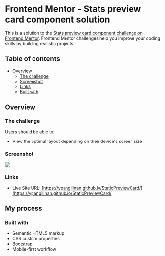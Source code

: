 # Frontend Mentor - Stats preview card component solution

This is a solution to the [Stats preview card component challenge on Frontend Mentor](https://www.frontendmentor.io/challenges/stats-preview-card-component-8JqbgoU62). Frontend Mentor challenges help you improve your coding skills by building realistic projects. 

## Table of contents

- [Overview](#overview)
  - [The challenge](#the-challenge)
  - [Screenshot](#screenshot)
  - [Links](#links)
  - [Built with](#built-with)

## Overview

### The challenge

Users should be able to:

- View the optimal layout depending on their device's screen size

### Screenshot

![](./Card.png)


### Links

- Live Site URL: [https://ypangilinan.github.io/StaticPreviewCard/](https://ypangilinan.github.io/StaticPreviewCard/

## My process

### Built with

- Semantic HTML5 markup
- CSS custom properties
- Bootstrap
- Mobile-first workflow
